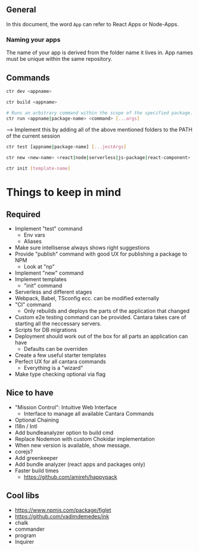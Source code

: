 ## General

In this document, the word `App` can refer to React Apps or Node-Apps.

### Naming your apps

The name of your app is derived from the folder name it lives in. App names must be unique within the same repository.

## Commands

```bash
ctr dev <appname>
```

```bash
ctr build <appname>
```

```bash
# Runs an arbitrary command within the scope of the specified package. This can be a globally valid CLI command (e.g. 'npm', 'cd', 'echo'), a tool you installed via NPM or a tool which is used internally by Cantara (e.g. serverless).
ctr run <appname|package-name> <command> [...args]
```

--> Implement this by adding all of the above mentioned folders to the PATH of the current session

```bash
ctr test [appname|package-name] [...jestArgs]
```

```bash
ctr new <new-name> <react|node|serverless|js-package|react-component>
```

```bash
ctr init [template-name]
```

# Things to keep in mind

## Required

- Implement "test" command
  - Env vars
  - Aliases
- Make sure intellisense always shows right suggestions
- Provide "publish" command with good UX for publishing a package to NPM
  - Look at "np"
- Implement "new" command
- Implement templates
  - "init" command
- Serverless and different stages
- Webpack, Babel, TSconfig ecc. can be modified externally
- "CI" command
  - Only rebuilds and deploys the parts of the application that changed
- Custom e2e testing command can be provided. Cantara takes care of starting all the neccessary servers.
- Scripts for DB migrations
- Deployment should work out of the box for all parts an application can have
  - Defaults can be overriden
- Create a few useful starter templates
- Perfect UX for all cantara commands
  - Everything is a "wizard"
- Make type checking optional via flag

## Nice to have

- "Mission Control": Intuitive Web Interface
  - Interface to manage all available Cantara Commands
- Optional Chaining
- I18n / Intl
- Add bundleanalyzer option to build cmd
- Replace Nodemon with custom Chokidar implementation
- When new version is available, show message.
- corejs?
- Add greenkeeper
- Add bundle analyzer (react apps and packages only)
- Faster build times
  - https://github.com/amireh/happypack

## Cool libs

- https://www.npmjs.com/package/figlet
- https://github.com/vadimdemedes/ink
- chalk
- commander
- program
- Inquirer
